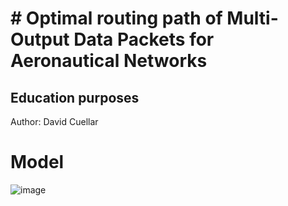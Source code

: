 # # Optimal routing path of Multi-Output Data Packets for Aeronautical Networks

## Education purposes
Author: David Cuellar

# Model

![image](https://github.com/davidcuellard/blockchain-verify/blob/main/media/BN-Model.jpg?raw=true)
